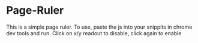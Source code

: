# Page-Ruler

This is a simple page ruler. To use, paste the js into your snippits in chrome dev tools and run.
Click on x/y readout to disable, click again to enable

